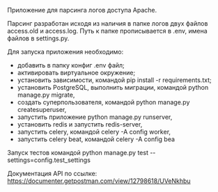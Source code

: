 Приложение для парсинга логов доступа Apache.

Парсинг разработан исходя из наличия в папке логов двух файлов access.old и access.log.
Путь к папке прописывается в .env, имена файлов в settings.py.

Для запуска приложения необходимо:
- добавить в папку конфиг .env файл;
- активировать виртуальное окружение;
- установить зависимости, командой pip install -r requirements.txt;
- установить PostgreSQL, выполнить миграции, командой python manage.py migrate,
- создать суперпользователя, командой python manage.py createsuperuser,
- запустить приложение python manage.py runserver,
- установить redis и запустить redis-server,
- запустить celery, командой celery -A config worker,
- запустить celery beat, командой celery -A config bea

Запуск тестов командой python manage.py test --settings=config.test_settings

Документация API по ссылке: https://documenter.getpostman.com/view/12798618/UVeNkhbu

 

